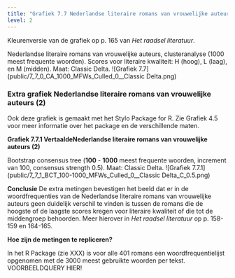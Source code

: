 ```yaml
---
title: "Grafiek 7.7 Nederlandse literaire romans van vrouwelijke auteurs (2)"
level: 2
---
```


Kleurenversie van de grafiek op p. 165 van *Het raadsel literatuur*.

Nederlandse literaire romans van vrouwelijke auteurs, clusteranalyse (1000 meest frequente woorden).
Scores voor literaire kwaliteit: H (hoog), L (laag), en M (midden). Maat: Classic Delta.
![Grafiek 7.7](public/7_7_0_CA_1000_MFWs_Culled_0__Classic Delta.png)

### **Extra grafiek Nederlandse literaire romans van vrouwelijke auteurs (2)**

Ook deze grafiek is gemaakt met het Stylo Package for R. Zie  Grafiek 4.5 voor meer informatie over het package en de verschillende maten.

**Grafiek 7.7.1 VertaaldeNederlandse literaire romans van vrouwelijke auteurs (2)**

Bootstrap consensus tree (**100** - **1000** meest frequente woorden, increment van 100, consensus strength 0.5). Maat: Classic Delta.
![Grafiek 7.7.1](public/7_7_1_BCT_100-1000_MFWs_Culled_0__Classic Delta_C_0.5.png)


**Conclusie**
De extra metingen bevestigen het beeld dat er in de woordfrequenties van de Nederlandse literaire romans van vrouwelijke auteurs geen duidelijk verschil te vinden is tussen de romans die de hoogste of de laagste scores kregen voor literaire kwaliteit of die tot de middengroep behoorden. Meer hierover in *Het raadsel literatuur* op p. 158-159 en 164-165.

**Hoe zijn de metingen te repliceren?**

In het R Package (zie XXX) is voor alle 401 romans een woordfrequentielijst opgenomen met de 3000 meest gebruikte woorden per tekst. VOORBEELDQUERY HIER!
